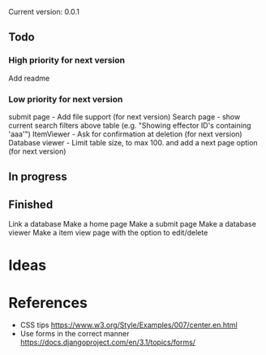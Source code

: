 Current version: 0.0.1

## Todo
### High priority for next version
Add readme

### Low priority for next version
submit page
	- Add file support (for next version)
Search page
	- show current search filters above table (e.g. "Showing effector ID's containing 'aaa'")
ItemViewer
	- Ask for confirmation at deletion (for next version)
Database viewer
	- Limit table size, to max 100. and add a next page option (for next version)

## In progress

## Finished
Link a database
Make a home page
Make a submit page
Make a database viewer
Make a item view page with the option to edit/delete

# Ideas

# References
- CSS tips
	https://www.w3.org/Style/Examples/007/center.en.html
- Use forms in the correct manner
	https://docs.djangoproject.com/en/3.1/topics/forms/
